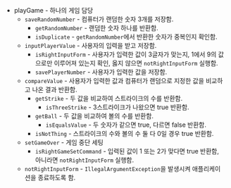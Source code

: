 - playGame - 하나의 게임 담당
  - `saveRandomNumber` - 컴퓨터가 랜덤한 숫자 3개를 저장함.
    - `getRandomNumber` - 랜덤한 숫자 하나를 반환함.
    - `isDuplicate` - `getRandomNumber`에서 반환한 숫자가 중복인지 확인함.
  - `inputPlayerValue` - 사용자의 입력을 받고 저장함.
    - `isRightInputForm` - 사용자가 입력한 값이 3글자가 맞는지, 1에서 9의 값으로만 이루어져 있는지 확인, 옳지 않으면 `notRightInputForm` 실행함.
    - `savePlayerNumber` - 사용자가 입력한 값을 저장함.
  - `compareValue` - 사용자가 입력한 값과 컴퓨터가 랜덤으로 지정한 값을 비교하고 나온 결과 반환함.
    - `getStrike` - 두 값을 비교하여 스트라이크의 수를 반환함.
      - `isThreeStrike` - 3스트라이크가 나왔으면 true 반환함.
    - `getBall` - 두 값을 비교하여 볼의 수를 반환함.
      - `isEqualsValue` - 두 숫자가 같으면 true, 다르면 false 반환함.
    - `isNotThing` - 스트라이크의 수와 볼의 수 둘 다 0일 경우 true 반환함.
  - `setGameOver` - 게임 중단 세팅
    - `isRightGameSetCommand` - 입력된 값이 1 또는 2가 맞다면 true 반환함, 아니라면 `notRightInputForm` 실행함.
  - `notRightInputForm` - `IllegalArgumentException`을 발생시켜 애플리케이션을 종료하도록 함.